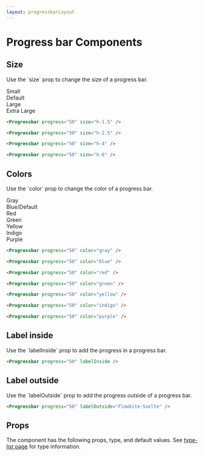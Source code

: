 ```yaml
---
layout: progressbarLayout
---
```


<script>
  import { Progressbar, Table, TableDefaultRow } from '$lib/index'
	import componentProps from '../props/Progressbar.json'
  // Props table
  export let items = componentProps.props
	let propHeader = ['Name', 'Type', 'Default']
	// console.log(items)
	let divClass='w-full relative overflow-x-auto shadow-md sm:rounded-lg'

</script>


<h1 class="text-3xl w-full dark:text-white pt-16">Progress bar Components</h1>

<h2 class="text-2xl w-full mt-8 dark:text-white py-4" id="Default_sidebar">Size</h2>

<p class="dark:text-white py-4 text-lg">Use the `size` prop to change the size of a progress bar.</p>

<div class="container rounded-xl mx-auto bg-gradient-to-r bg-white dark:bg-gray-900 border border-gray-200 dark:border-gray-700 p-2 sm:p-6">

<div class="my-4">
<div class="mb-1 text-base font-medium dark:text-white">Small</div>
	<Progressbar progress="50" size="h-1.5" />
</div>

<div class="my-4">
<div class="mb-1 text-base font-medium dark:text-white">Default</div>
	<Progressbar progress="50" size="h-2.5" />
</div>

<div class="my-4">
<div class="mb-1 text-lg font-medium dark:text-white">Large</div>
	<Progressbar progress="50" size="h-4" />
</div>

<div class="my-4">
<div class="mb-1 text-lg font-medium dark:text-white">Extra Large</div>
	<Progressbar progress="50" size="h-6" />
</div>

</div>

```html
<Progressbar progress="50" size="h-1.5" />

<Progressbar progress="50" size="h-2.5" />

<Progressbar progress="50" size="h-4" />

<Progressbar progress="50" size="h-6" />

```

<h2 class="text-2xl w-full mt-8 dark:text-white py-8" id="Default_sidebar">Colors</h2>

<p class="dark:text-white py-4 text-lg">Use the `color` prop to change the color of a progress bar.</p>

<div class="container rounded-xl mx-auto bg-gradient-to-r bg-white dark:bg-gray-900 border border-gray-200 dark:border-gray-700 p-2 sm:p-6">

<div class="my-4">
<div class="mb-1 text-base font-medium dark:text-white">Gray</div>
	<Progressbar progress="50" color="gray" />
</div>

<div class="my-4">
<div class="mb-1 text-base font-medium text-blue-700 dark:text-blue-500">Blue/Default</div>
	<Progressbar progress="50" />
</div>

<div class="my-4">
<div class="mb-1 text-base font-medium text-red-700 dark:text-red-500">Red</div>
	<Progressbar progress="50" color="red" />
</div>

<div class="my-4">
<div class="mb-1 text-base font-medium text-green-700 dark:text-green-500">Green</div>
	<Progressbar progress="50" color="green" />
</div>

<div class="mb-1 text-base font-medium text-yellow-700 dark:text-yellow-500">Yellow</div>
<div class="my-4">
	<Progressbar progress="50" color="yellow" />
</div>

<div class="mb-1 text-base font-medium text-indigo-700 dark:text-indigo-400">Indigo</div>
<div class="my-4">
	<Progressbar progress="50" color="indigo" />
</div>

<div class="mb-1 text-base font-medium text-purple-700 dark:text-purple-400">Purple</div>
<div class="my-4">
	<Progressbar progress="50" color="purple" />
</div>

</div>

```html
<Progressbar progress="50" color="gray" />

<Progressbar progress="50" color="blue" />

<Progressbar progress="50" color="red" />

<Progressbar progress="50" color="green" />

<Progressbar progress="50" color="yellow" />

<Progressbar progress="50" color="indigo" />

<Progressbar progress="50" color="purple" />
```

<h2 class="text-2xl w-full mt-8 dark:text-white py-8" id="Default_sidebar">Label inside</h2>

<p class="dark:text-white py-4 text-lg">Use the `labelInside` prop to add the progress in a progress bar.</p>

<div class="container rounded-xl mx-auto bg-gradient-to-r bg-white dark:bg-gray-900 border border-gray-200 dark:border-gray-700 p-2 sm:p-6">

<Progressbar progress="50" labelInside />

</div>

```html
<Progressbar progress="50" labelInside />
```


<h2 class="text-2xl w-full mt-8 dark:text-white py-8" id="Default_sidebar">Label outside</h2>

<p class="dark:text-white py-4 text-lg">Use the `labelOutside` prop to add the progress outside of a progress bar.</p>

<div class="container rounded-xl mx-auto bg-gradient-to-r bg-white dark:bg-gray-900 border border-gray-200 dark:border-gray-700 p-2 sm:p-6">

<Progressbar progress="50" labelOutside="Flowbite-Svelte" />

</div>

```html
<Progressbar progress="50" labelOutside="Flowbite-Svelte" />
```

<h2 class="text-2xl w-full dark:text-white py-8">Props</h2>

<p class="dark:text-white py-4 text-lg">The component has the following props, type, and default values. See <a href="/type-list" class="text-blue-600 hover:underline dark:text-blue-500">type-list page</a> for type information.</p>

<Table header={propHeader} {divClass} >
  <TableDefaultRow {items} rowState='hover' />
</Table>